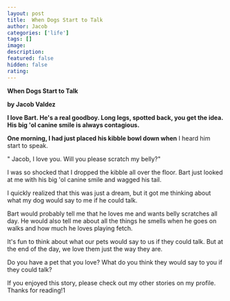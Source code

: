 ```yaml
---
layout: post
title:  When Dogs Start to Talk
author: Jacob
categories: ['life']
tags: []
image:
description: 
featured: false
hidden: false
rating: 
---
```


**When Dogs Start to Talk**

**by Jacob Valdez**

**I love Bart. He's a real goodboy. Long legs, spotted back, you get the idea. His big 'ol canine smile is always contagious.**
 
**One morning, I had just placed his kibble bowl down when** I heard him start to speak.

" Jacob, I love you. Will you please scratch my belly?"

I was so shocked that I dropped the kibble all over the floor. Bart just looked at me with his big 'ol canine smile and wagged his tail.

I quickly realized that this was just a dream, but it got me thinking about what my dog would say to me if he could talk.

Bart would probably tell me that he loves me and wants belly scratches all day. He would also tell me about all the things he smells when he goes on walks and how much he loves playing fetch.

It's fun to think about what our pets would say to us if they could talk. But at the end of the day, we love them just the way they are.

Do you have a pet that you love? What do you think they would say to you if they could talk?

If you enjoyed this story, please check out my other stories on my profile. Thanks for reading!1